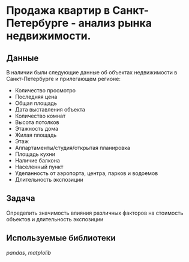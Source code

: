 # Продажа квартир в Санкт-Петербурге - анализ рынка недвижимости.


## Данные

В наличии были следующие данные об объектах недвижимости в Санкт-Петербурге и прилегающем регионе:
- Количество просмотро
- Последняя цена
- Общая площадь
- Дата выставления объекта
- Количество комнат
- Высота потолков
- Этажность дома
- Жилая площадь
- Этаж
- Аппартаменты/студия/открытая планировка
- Площадь кухни
- Наличие балкона
- Населенный пункт
- Уделанность от аэропорта, центра, парков и водоемов
- Длительность экспозиции

## Задача

Определить значимость влияния различных факторов на стоимость объектов и длительность экспозиции

## Используемые библиотеки
*pandas*, *matplolib*

